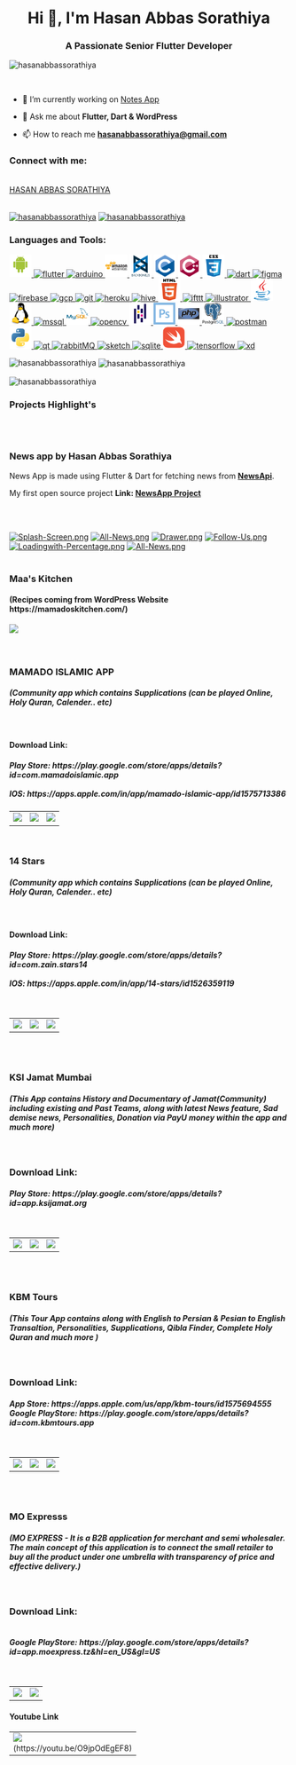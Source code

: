 <h1 align="center">Hi 👋, I'm Hasan Abbas Sorathiya</h1>
<h3 align="center">A Passionate Senior Flutter Developer</h3>

<p align="left"> <img src="https://komarev.com/ghpvc/?username=hasanabbassorathiya&label=Profile%20views&color=0e75b6&style=flat" alt="hasanabbassorathiya" /> </p>

<p align="left"> <a href="https://twitter.com/" target="blank"><img src="https://img.shields.io/twitter/follow/?logo=twitter&style=for-the-badge" alt="" /></a> </p>

- 🔭 I’m currently working on [Notes App](https://github.com/hasanabbassorathiya/Notes-by-Hasan)

- 💬 Ask me about **Flutter, Dart & WordPress**

- 📫 How to reach me **hasanabbassorathiya@gmail.com**

<h3 align="left">Connect with me:</h3>
<br>
<div class="badge-base LI-profile-badge" data-locale="en_US" data-size="large" data-theme="dark" data-type="HORIZONTAL" data-vanity="hasanabbassorathiya" data-version="v1"><a class="badge-base__link LI-simple-link" href="https://ae.linkedin.com/in/hasanabbassorathiya?trk=profile-badge">HASAN ABBAS SORATHIYA</a></div>
<br>
<p align="left">
<a href="https://linkedin.com/in/hasanabbassorathiya" target="blank"><img align="center" src="https://raw.githubusercontent.com/rahuldkjain/github-profile-readme-generator/master/src/images/icons/Social/linked-in-alt.svg" alt="hasanabbassorathiya" height="30" width="40" /></a>
<a href="https://instagram.com/hasanabbassorathiya" target="blank"><img align="center" src="https://raw.githubusercontent.com/rahuldkjain/github-profile-readme-generator/master/src/images/icons/Social/instagram.svg" alt="hasanabbassorathiya" height="30" width="40" /></a>
</p>

<h3 align="left">Languages and Tools:</h3>
<p align="left"> <a href="https://developer.android.com" target="_blank" rel="noreferrer"> <img src="https://raw.githubusercontent.com/devicons/devicon/master/icons/android/android-original-wordmark.svg" alt="android" width="40" height="40"/> </a> <a href="https://flutter.dev" target="_blank" rel="noreferrer"> <img src="https://www.vectorlogo.zone/logos/flutterio/flutterio-icon.svg" alt="flutter" width="40" height="40"/> </a>  <a href="https://www.arduino.cc/" target="_blank" rel="noreferrer"> <img src="https://cdn.worldvectorlogo.com/logos/arduino-1.svg" alt="arduino" width="40" height="40"/> </a> <a href="https://aws.amazon.com" target="_blank" rel="noreferrer"> <img src="https://raw.githubusercontent.com/devicons/devicon/master/icons/amazonwebservices/amazonwebservices-original-wordmark.svg" alt="aws" width="40" height="40"/> </a> <a href="https://backbonejs.org" target="_blank" rel="noreferrer"> <img src="https://raw.githubusercontent.com/devicons/devicon/master/icons/backbonejs/backbonejs-original-wordmark.svg" alt="backbonejs" width="40" height="40"/> </a> <a href="https://www.cprogramming.com/" target="_blank" rel="noreferrer"> <img src="https://raw.githubusercontent.com/devicons/devicon/master/icons/c/c-original.svg" alt="c" width="40" height="40"/> </a> <a href="https://www.w3schools.com/cpp/" target="_blank" rel="noreferrer"> <img src="https://raw.githubusercontent.com/devicons/devicon/master/icons/cplusplus/cplusplus-original.svg" alt="cplusplus" width="40" height="40"/> </a> <a href="https://www.w3schools.com/css/" target="_blank" rel="noreferrer"> <img src="https://raw.githubusercontent.com/devicons/devicon/master/icons/css3/css3-original-wordmark.svg" alt="css3" width="40" height="40"/> </a> <a href="https://dart.dev" target="_blank" rel="noreferrer"> <img src="https://www.vectorlogo.zone/logos/dartlang/dartlang-icon.svg" alt="dart" width="40" height="40"/> </a> <a href="https://www.figma.com/" target="_blank" rel="noreferrer"> <img src="https://www.vectorlogo.zone/logos/figma/figma-icon.svg" alt="figma" width="40" height="40"/> </a> <a href="https://firebase.google.com/" target="_blank" rel="noreferrer"> <img src="https://www.vectorlogo.zone/logos/firebase/firebase-icon.svg" alt="firebase" width="40" height="40"/> </a><a href="https://cloud.google.com" target="_blank" rel="noreferrer"> <img src="https://www.vectorlogo.zone/logos/google_cloud/google_cloud-icon.svg" alt="gcp" width="40" height="40"/> </a> <a href="https://git-scm.com/" target="_blank" rel="noreferrer"> <img src="https://www.vectorlogo.zone/logos/git-scm/git-scm-icon.svg" alt="git" width="40" height="40"/> </a> <a href="https://heroku.com" target="_blank" rel="noreferrer"> <img src="https://www.vectorlogo.zone/logos/heroku/heroku-icon.svg" alt="heroku" width="40" height="40"/> </a> <a href="https://hive.apache.org/" target="_blank" rel="noreferrer"> <img src="https://www.vectorlogo.zone/logos/apache_hive/apache_hive-icon.svg" alt="hive" width="40" height="40"/> </a> <a href="https://www.w3.org/html/" target="_blank" rel="noreferrer"> <img src="https://raw.githubusercontent.com/devicons/devicon/master/icons/html5/html5-original-wordmark.svg" alt="html5" width="40" height="40"/> </a> <a href="https://ifttt.com/" target="_blank" rel="noreferrer"> <img src="https://www.vectorlogo.zone/logos/ifttt/ifttt-ar21.svg" alt="ifttt" width="40" height="40"/> </a> <a href="https://www.adobe.com/in/products/illustrator.html" target="_blank" rel="noreferrer"> <img src="https://www.vectorlogo.zone/logos/adobe_illustrator/adobe_illustrator-icon.svg" alt="illustrator" width="40" height="40"/> </a> <a href="https://www.java.com" target="_blank" rel="noreferrer"> <img src="https://raw.githubusercontent.com/devicons/devicon/master/icons/java/java-original.svg" alt="java" width="40" height="40"/> </a> <a href="https://www.linux.org/" target="_blank" rel="noreferrer"> <img src="https://raw.githubusercontent.com/devicons/devicon/master/icons/linux/linux-original.svg" alt="linux" width="40" height="40"/> </a> <a href="https://www.microsoft.com/en-us/sql-server" target="_blank" rel="noreferrer"> <img src="https://www.svgrepo.com/show/303229/microsoft-sql-server-logo.svg" alt="mssql" width="40" height="40"/> </a> <a href="https://www.mysql.com/" target="_blank" rel="noreferrer"> <img src="https://raw.githubusercontent.com/devicons/devicon/master/icons/mysql/mysql-original-wordmark.svg" alt="mysql" width="40" height="40"/> </a> <a href="https://opencv.org/" target="_blank" rel="noreferrer"> <img src="https://www.vectorlogo.zone/logos/opencv/opencv-icon.svg" alt="opencv" width="40" height="40"/> </a> <a href="https://pandas.pydata.org/" target="_blank" rel="noreferrer"> <img src="https://raw.githubusercontent.com/devicons/devicon/2ae2a900d2f041da66e950e4d48052658d850630/icons/pandas/pandas-original.svg" alt="pandas" width="40" height="40"/> </a> <a href="https://www.photoshop.com/en" target="_blank" rel="noreferrer"> <img src="https://raw.githubusercontent.com/devicons/devicon/master/icons/photoshop/photoshop-line.svg" alt="photoshop" width="40" height="40"/> </a> <a href="https://www.php.net" target="_blank" rel="noreferrer"> <img src="https://raw.githubusercontent.com/devicons/devicon/master/icons/php/php-original.svg" alt="php" width="40" height="40"/> </a> <a href="https://www.postgresql.org" target="_blank" rel="noreferrer"> <img src="https://raw.githubusercontent.com/devicons/devicon/master/icons/postgresql/postgresql-original-wordmark.svg" alt="postgresql" width="40" height="40"/> </a> <a href="https://postman.com" target="_blank" rel="noreferrer"> <img src="https://www.vectorlogo.zone/logos/getpostman/getpostman-icon.svg" alt="postman" width="40" height="40"/> </a> <a href="https://www.python.org" target="_blank" rel="noreferrer"> <img src="https://raw.githubusercontent.com/devicons/devicon/master/icons/python/python-original.svg" alt="python" width="40" height="40"/> </a> <a href="https://www.qt.io/" target="_blank" rel="noreferrer"> <img src="https://upload.wikimedia.org/wikipedia/commons/0/0b/Qt_logo_2016.svg" alt="qt" width="40" height="40"/> </a> <a href="https://www.rabbitmq.com" target="_blank" rel="noreferrer"> <img src="https://www.vectorlogo.zone/logos/rabbitmq/rabbitmq-icon.svg" alt="rabbitMQ" width="40" height="40"/> </a> <a href="https://www.sketch.com/" target="_blank" rel="noreferrer"> <img src="https://www.vectorlogo.zone/logos/sketchapp/sketchapp-icon.svg" alt="sketch" width="40" height="40"/> </a> <a href="https://www.sqlite.org/" target="_blank" rel="noreferrer"> <img src="https://www.vectorlogo.zone/logos/sqlite/sqlite-icon.svg" alt="sqlite" width="40" height="40"/> </a> <a href="https://developer.apple.com/swift/" target="_blank" rel="noreferrer"> <img src="https://raw.githubusercontent.com/devicons/devicon/master/icons/swift/swift-original.svg" alt="swift" width="40" height="40"/> </a> <a href="https://www.tensorflow.org" target="_blank" rel="noreferrer"> <img src="https://www.vectorlogo.zone/logos/tensorflow/tensorflow-icon.svg" alt="tensorflow" width="40" height="40"/> </a> <a href="https://www.adobe.com/products/xd.html" target="_blank" rel="noreferrer"> <img src="https://cdn.worldvectorlogo.com/logos/adobe-xd.svg" alt="xd" width="40" height="40"/> </a> </p>

<p><img align="left" src="https://github-readme-stats.vercel.app/api/top-langs?username=hasanabbassorathiya&show_icons=true&locale=en&layout=compact" alt="hasanabbassorathiya" /></p>

<p>&nbsp;<img align="center" src="https://github-readme-stats.vercel.app/api?username=hasanabbassorathiya&show_icons=true&locale=en" alt="hasanabbassorathiya" /></p>

<p><img align="center" src="https://github-readme-streak-stats.herokuapp.com/?user=hasanabbassorathiya&" alt="hasanabbassorathiya" /></p>



<h3 align="left">Projects Highlight's</h3>
<br><br>
<h3>News app by Hasan Abbas Sorathiya</h3> 
News App is made using Flutter & Dart for fetching news from <b><a href="https://newsapi.org/"> NewsApi</a></b>.
<p align="left">My first open source project
<b> Link: <a href="https://github.com/hasanabbassorathiya/News_App"> NewsApp Project</a></b> </p>
<br><br>


[![Splash-Screen.png](https://i.postimg.cc/nrQN99J9/Splash-Screen.png)](https://postimg.cc/XB4sTJXn)
[![All-News.png](https://i.postimg.cc/N0p33wDF/All-News.png)](https://postimg.cc/R3Jptyjx)
[![Drawer.png](https://i.postimg.cc/mDkvR6pw/Drawer.png)](https://postimg.cc/ZBk7xjSB)
[![Follow-Us.png](https://i.postimg.cc/yW4tm61Q/Follow-Us.png)](https://postimg.cc/SYdgqhzC)
[![Loadingwith-Percentage.png](https://i.postimg.cc/Px7BqzBk/Loadingwith-Percentage.png)](https://postimg.cc/R6cPsfSP)
[![All-News.png](https://i.postimg.cc/N0p33wDF/All-News.png)](https://postimg.cc/R3Jptyjx)
<br><br>




<h3>Maa's Kitchen</h3> 
<h4 align="left">(Recipes coming from WordPress Website https://mamadoskitchen.com/)</h4> 
<img src="https://github.com/hasanabbassorathiya/hasanabbassorathiya/blob/main/maa's%20kitchen.gif">
<br><br>
<table>
<br>
<h3>MAMADO ISLAMIC APP</h3> 
<h5 align="left">(Community app which contains Supplications (can be played Online, Holy Quran, Calender.. etc)</h4>
<br><h4> Download Link: </h4>
<h5>  
Play Store: https://play.google.com/store/apps/details?id=com.mamadoislamic.app
<br><br>
IOS: https://apps.apple.com/in/app/mamado-islamic-app/id1575713386</h5>
 
<tr>
    <td><img src="https://is2-ssl.mzstatic.com/image/thumb/PurpleSource115/v4/0f/f3/d6/0ff3d6a4-ca98-fdb1-0cd4-871a63fe1821/bdfb8c0a-5742-4c43-a90c-1b6be2ee4cd4_1-6.5_inch_-_iPhone_XS_Max-screen__1.jpg/230x0w.webp"></td>
    <td><img src="https://is5-ssl.mzstatic.com/image/thumb/PurpleSource115/v4/73/17/76/73177664-1ddb-2633-8e60-68ad0fee24ec/611dcb03-66b5-43fb-9360-1f0dd8302925_2-6.5_inch_-_iPhone_XS_Max-screen__2.jpg/230x0w.webp"></td>
    <td><img src="https://is4-ssl.mzstatic.com/image/thumb/PurpleSource115/v4/e7/46/e3/e746e3db-3c06-6b4e-573c-d33ad3e912df/3d129fc5-ca18-41dc-8bcc-2bf9fe56369f_3-6.5_inch_-_iPhone_XS_Max-screen__3.jpg/230x0w.webp"></td>
  </tr>
  </table>
<br>
  <h3>14 Stars</h3> 
<h5 align="left">(Community app which contains Supplications (can be played Online, Holy Quran, Calender.. etc)</h4>
<br>
  <h4> Download Link: </h4>
  
<h5>  
Play Store: https://play.google.com/store/apps/details?id=com.zain.stars14
<br><br>
IOS: https://apps.apple.com/in/app/14-stars/id1526359119
  </h5>
  <br>
   <table>
<tr>
    <td><img src="https://is2-ssl.mzstatic.com/image/thumb/PurpleSource114/v4/75/65/ca/7565ca4c-5708-19a6-1fd2-6c7423be54ec/6a62700f-85d7-4e2a-ace7-4be58a1c6deb_Simulator_Screen_Shot_-_iPhone_11_Pro_Max_-_2020-08-08_at_14.35.48.png/230x0w.webp"></td>
    <td><img src="https://is4-ssl.mzstatic.com/image/thumb/PurpleSource124/v4/bb/15/c1/bb15c1b3-feed-a2c1-8ee8-772432dfabde/c42e9f1f-a692-4fe3-b40a-49732c39dd1b_Simulator_Screen_Shot_-_iPhone_11_Pro_Max_-_2020-08-08_at_14.35.56.png/230x0w.webp"></td>
    <td><img src="https://is1-ssl.mzstatic.com/image/thumb/PurpleSource114/v4/a6/b8/02/a6b802fb-4461-2b9d-a604-e2b93ad0618b/d9be63ae-a768-4ac2-a718-de92a05858e2_Simulator_Screen_Shot_-_iPhone_11_Pro_Max_-_2020-08-08_at_14.36.00.png/230x0w.webp"></td>
  </tr>
  </table>

<br><br>

  <h3>KSI Jamat Mumbai</h3> 
<h5 align="left">(This App contains History and Documentary of Jamat(Community) including existing and Past Teams, along with latest News feature, Sad demise news, Personalities, Donation via PayU money within the app and much more)</h4>
<br>
  <h3> Download Link: </h3>
  
<h5>  
Play Store: https://play.google.com/store/apps/details?id=app.ksijamat.org
  </h5>
  <br>
   <table>
<tr>
    <td><img src="https://play-lh.googleusercontent.com/iRtMtGyDG_h4LS4MsYR0y5tF6sXPLHDKjjMIJwz1FiqAyKBQTg-YwSNX-OfTeoZKj0I2=w720-h310-rw"></td>
    <td><img src="https://play-lh.googleusercontent.com/e5T68ieGxm1xxAp4dXByqiUbhQ5CHoOLkGtGXjrcoGAKcj2UY5vivZNiZMqH2P5AOrU=w720-h310-rw"></td>
    <td><img src="https://play-lh.googleusercontent.com/KsLZYVOgLGuDsxcNpdN3uX_g2-O4LecOZsYSgv_LfoTTPOIe3r29xLlERcyzBDpr76w=w720-h310-rw"></td>
  </tr>
  </table>



<br><br>

  <h3>KBM Tours</h3> 
<h5 align="left">(This Tour App contains  along with English to Persian & Pesian to English Transaltion, Personalities, Supplications, Qibla Finder, Complete Holy Quran and much more )</h4>
<br>
  <h3> Download Link: </h3>
  
<h5>  
App Store: https://apps.apple.com/us/app/kbm-tours/id1575694555
 <br>
 Google PlayStore: https://play.google.com/store/apps/details?id=com.kbmtours.app
  </h5>
  <br>
   <table>
<tr>
    <td><img src="https://is4-ssl.mzstatic.com/image/thumb/PurpleSource125/v4/95/3b/9a/953b9ae4-19a3-1261-90f2-0da16a894b6f/bd23d807-7b3d-45c7-b0c0-fb2390c05dba_1-6.5_inch_-_iPhone_XS_Max-screen__1.jpg/230x0w.webp"></td>
    <td><img src="https://is5-ssl.mzstatic.com/image/thumb/PurpleSource115/v4/c4/cb/da/c4cbda39-8c9a-cfe6-e1d5-ad6e345fb495/179c9a89-894e-4a81-ae64-0da6036a55c0_2-6.5_inch_-_iPhone_XS_Max-screen__2.jpg/230x0w.webp"></td>
    <td><img src="https://is5-ssl.mzstatic.com/image/thumb/PurpleSource115/v4/b1/68/cf/b168cf7e-2cee-9da9-e2cf-f6da73c39aef/ee6014eb-a77a-4541-897d-a7eb54b49741_3-6.5_inch_-_iPhone_XS_Max-screen__3.jpg/230x0w.webp"></td>
  </tr>
  </table>
  
  
  


<br><br>

  <h3>MO Expresss</h3> 
<h5 align="left">(MO EXPRESS - It is a B2B application for merchant and semi wholesaler.
The main concept of this application is to connect the small retailer to buy all the product under one umbrella with transparency of price and effective delivery.)</h4>
<br>
  <h3> Download Link: </h3>
  
<h5>  

 <br>
 Google PlayStore: https://play.google.com/store/apps/details?id=app.moexpress.tz&hl=en_US&gl=US
  </h5>
  <br>
   <table>
<tr>
    <td><img src="https://play-lh.googleusercontent.com/lxCZMNRk0NGdtGvwUWYCeANPyU981LkYWSYXIaloNgiL1gfG7u2X5SVLOhS22RmKqyY=w720-h310-rw"></td>
    <td><img src="https://play-lh.googleusercontent.com/y5pZxcEndbTP9vqh2cIP9CNpGw8mIXUGybDUILwwnmAjvnYqJzi1h42z397wEMcO=w720-h310-rw"></td>
 
  </tr>
  </table>

<h4> Youtube Link</h4>

<table>
 <tr>
   <td>
 <img src="https://img.youtube.com/vi/O9jpOdEgEF8/maxresdefault.jpg" width="50%"><br>(https://youtu.be/O9jpOdEgEF8)
 </td>
 </tr>
 </table>
 

